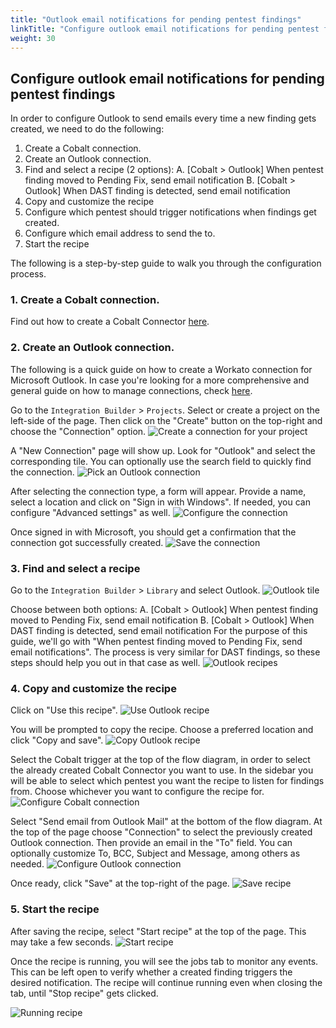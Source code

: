 ```yaml
---
title: "Outlook email notifications for pending pentest findings"
linkTitle: "Configure outlook email notifications for pending pentest findings"
weight: 30
---
```


## Configure outlook email notifications for pending pentest findings

In order to configure Outlook to send emails every time a new finding gets created, we need to do the following:
1. Create a Cobalt connection.
2. Create an Outlook connection.
3. Find and select a recipe (2 options):
  A. [Cobalt > Outlook] When pentest finding moved to Pending Fix, send email notification
  B. [Cobalt > Outlook] When DAST finding is detected, send email notification
4. Copy and customize the recipe
  1. Configure which pentest should trigger notifications when findings get created.
  2. Configure which email address to send the to.
5. Start the recipe

The following is a step-by-step guide to walk you through the configuration process.

### 1. Create a Cobalt connection.

Find out how to create a Cobalt Connector [here](integrations/integrationbuilder/#connection).

### 2. Create an Outlook connection.

The following is a quick guide on how to create a Workato connection for Microsoft Outlook.
In case you're looking for a more comprehensive and general guide on how to manage connections, check [here](integrations/integrationbuilder/connect-your-applications/).

Go to the `Integration Builder` > `Projects`. Select or create a project on the left-side of the page. Then click on the "Create" button on the top-right and choose the "Connection" option.
![Create a connection for your project](/integrations/integration_builder/findings_outlook_notifications/create_connection_step1.png "Create a connection for your project")

A "New Connection" page will show up. Look for "Outlook" and select the corresponding tile. You can optionally use the search field to quickly find the connection.
![Pick an Outlook connection](/integrations/integration_builder/findings_outlook_notifications/create_connection_step2.png "Pick an Outlook connection")

After selecting the connection type, a form will appear. Provide a name, select a location and click on "Sign in with Windows". If needed, you can configure "Advanced settings" as well.
![Configure the connection](/integrations/integration_builder/findings_outlook_notifications/create_connection_step3.png "Configure the connection")

Once signed in with Microsoft, you should get a confirmation that the connection got successfully created.
![Save the connection](/integrations/integration_builder/findings_outlook_notifications/create_connection_step4.png "Save the connection")

### 3. Find and select a recipe

Go to the `Integration Builder` > `Library` and select Outlook. 
![Outlook tile](/integrations/integration_builder/findings_outlook_notifications/configure_outlook_notification_step1.png "Outlook tile")

Choose between both options:
A. [Cobalt > Outlook] When pentest finding moved to Pending Fix, send email notification
B. [Cobalt > Outlook] When DAST finding is detected, send email notification
For the purpose of this guide, we'll go with "When pentest finding moved to Pending Fix, send email notifications". The process is very similar for DAST findings, so these steps should help you out in that case as well.
![Outlook recipes](/integrations/integration_builder/findings_outlook_notifications/configure_outlook_notification_step2.png "Outlook recipes")

### 4. Copy and customize the recipe

Click on "Use this recipe".
![Use Outlook recipe](/integrations/integration_builder/findings_outlook_notifications/configure_outlook_notification_step3.png "Use Outlook recipe")

You will be prompted to copy the recipe. Choose a preferred location and click "Copy and save".
![Copy Outlook recipe](/integrations/integration_builder/findings_outlook_notifications/configure_outlook_notification_step4.png "Copy Outlook recipe")

Select the Cobalt trigger at the top of the flow diagram, in order to select the already created Cobalt Connector you want to use. In the sidebar you will be able to select which pentest you want the recipe to listen for findings from. Choose whichever you want to configure the recipe for.
![Configure Cobalt connection](/integrations/integration_builder/findings_outlook_notifications/configure_outlook_notification_step5.png "Configure Cobalt connection")

Select "Send email from Outlook Mail" at the bottom of the flow diagram. At the top of the page choose "Connection" to select the previously created Outlook connection. Then provide an email in the "To" field. You can optionally customize To, BCC, Subject and Message, among others as needed.
![Configure Outlook connection](/integrations/integration_builder/findings_outlook_notifications/configure_outlook_notification_step6.png "Configure Outlook connection")

Once ready, click "Save" at the top-right of the page.
![Save recipe](/integrations/integration_builder/findings_outlook_notifications/configure_outlook_notification_step7.png "Save recipe")

### 5. Start the recipe
After saving the recipe, select "Start recipe" at the top of the page. This may take a few seconds.
![Start recipe](/integrations/integration_builder/findings_outlook_notifications/start_recipe.png "Start recipe")

Once the recipe is running, you will see the jobs tab to monitor any events. This can be left open to verify whether a created finding triggers the desired notification.
The recipe will continue running even when closing the tab, until "Stop recipe" gets clicked.

![Running recipe](/integrations/integration_builder/findings_outlook_notifications/running_recipe.png "Running recipe")

